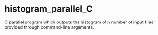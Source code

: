 # histogram_parallel_C
C parallel program which outputs the histogram of n number of input files provided through command-line arguments. 
